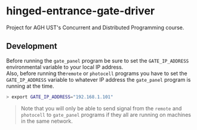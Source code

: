 # hinged-entrance-gate-driver

Project for AGH UST's  Concurrent and Distributed Programming course.

## Development

Before running the `gate_panel` program be sure to set the `GATE_IP_ADDRESS` environmental variable to your local IP address.<br>
Also, before running the`remote` or `photocell` programs you have to set the `GATE_IP_ADDRESS` variable to whatever IP address the `gate_panel` program is running at the time.

```bash
> export GATE_IP_ADDRESS="192.168.1.101"
```

> Note that you will only be able to send signal from the `remote` and `photocell` to `gate_panel` programs if they all are running on machines in the same network.

